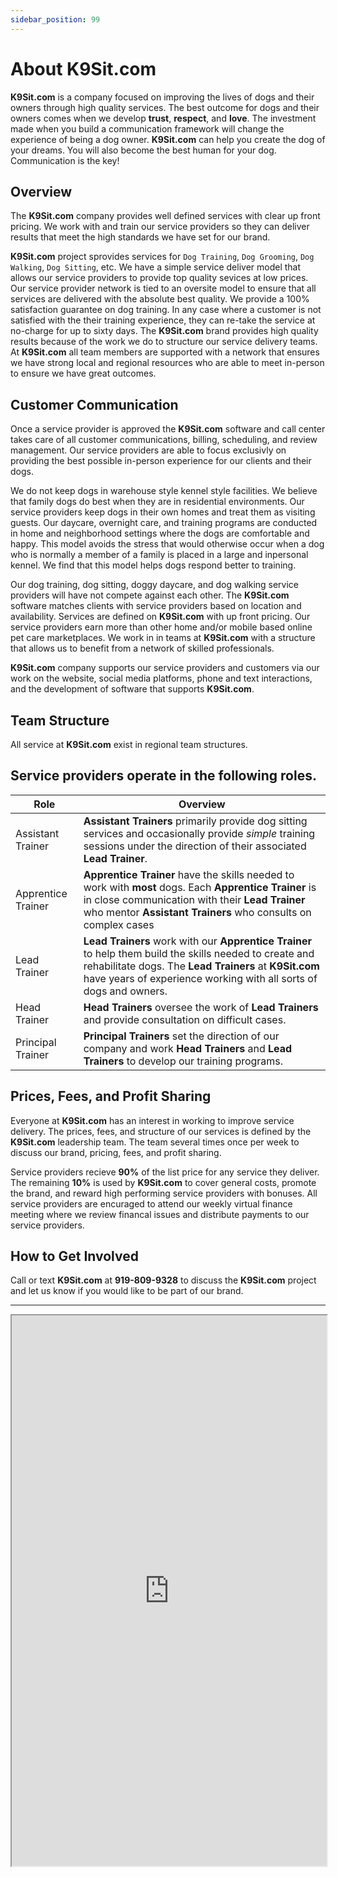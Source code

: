 ```yaml
---
sidebar_position: 99
---
```

# About K9Sit.com
**K9Sit.com** is a company focused on improving the lives of dogs and
their owners through high quality services. The best outcome for dogs and their
owners comes when we develop **trust**, **respect**, and **love**. The
investment made when you build a communication framework will change the
experience of being a dog owner. **K9Sit.com** can help you create the dog of
your dreams. You will also become the best human for your dog. Communication is
the key!

## Overview
The **K9Sit.com** company provides well defined services with clear up front
pricing. We work with and train our service providers so they can deliver
results that meet the high standards we have set for our brand.

**K9Sit.com** project sprovides services for `Dog Training`, `Dog Grooming`,
`Dog Walking`, `Dog Sitting`, etc. We have a simple service deliver model that
allows our service providers to provide top quality sevices at low prices. Our
service provider network is tied to an oversite model to ensure that all
services are delivered with the absolute best quality. We provide a 100%
satisfaction guarantee on dog training. In any case where a customer is not
satisfied with the their training experience, they can re-take the service at
no-charge for up to sixty days. The **K9Sit.com** brand provides high quality
results because of the work we do to structure our service delivery teams. At
**K9Sit.com** all team members are supported with a network that ensures we
have strong local and regional resources who are able to meet in-person to
ensure we have great outcomes.

## Customer Communication
Once a service provider is approved the **K9Sit.com** software and call center
takes care of all customer communications, billing, scheduling, and review
management. Our service providers are able to focus exclusivly on providing the
best possible in-person experience for our clients and their dogs.

We do not keep dogs in warehouse style kennel style facilities. We believe that
family dogs do best when they are in residential environments. Our service
providers keep dogs in their own homes and treat them as visiting guests. Our
daycare, overnight care, and training programs are conducted in home and
neighborhood settings where the dogs are comfortable and happy. This model
avoids the stress that would otherwise occur when a dog who is normally a
member of a family is placed in a large and inpersonal kennel. We find that
this model helps dogs respond better to training.

Our dog training, dog sitting, doggy daycare, and dog walking service providers
will have not compete against each other. The **K9Sit.com** software matches
clients with service providers based on location and availability. Services are
defined on **K9Sit.com** with up front pricing. Our service providers earn more
than other home and/or mobile based online pet care marketplaces. We work in 
in teams at **K9Sit.com** with a structure that allows us to benefit from a
network of skilled professionals.

**K9Sit.com** company supports our service providers and customers via our work
on the website, social media platforms, phone and text interactions, and the
development of software that supports **K9Sit.com**.

## Team Structure
All service at **K9Sit.com** exist in regional team structures.

## Service providers operate in the following roles.
| Role                    | Overview                                                                                                                                                                                                                                    |
| ----------------------- | ------------------------------------------------------------------------------------------------------------------------------------------------------------------------------------------------------------------------------------------- |
| Assistant Trainer       | **Assistant Trainers** primarily provide dog sitting services and occasionally provide _simple_ training sessions under the direction of their associated **Lead Trainer**.                                                                 |
| Apprentice Trainer      | **Apprentice Trainer** have the skills needed to work with **most** dogs. Each **Apprentice Trainer** is in close communication with their **Lead Trainer** who mentor **Assistant Trainers** who consults on complex cases                 |
| Lead Trainer            | **Lead Trainers** work with our **Apprentice Trainer** to help them build the skills needed to create and rehabilitate dogs. The **Lead Trainers** at **K9Sit.com** have years of experience working with all sorts of dogs and owners.     |
| Head Trainer            | **Head Trainers** oversee the work of **Lead Trainers** and provide consultation on difficult cases.                                                                                                                                        |
| Principal Trainer       | **Principal Trainers** set the direction of our company and work **Head Trainers** and **Lead Trainers** to develop our training programs.                                                                                                  |

## Prices, Fees, and Profit Sharing
Everyone at **K9Sit.com** has an interest in working to improve service
delivery. The prices, fees, and structure of our services is defined by the
**K9Sit.com** leadership team. The team several times once per week to discuss
our brand, pricing, fees, and profit sharing.

Service providers recieve **90%** of the list price for any service they deliver.
The remaining **10%** is used by **K9Sit.com** to cover general costs, promote
the brand, and reward high performing service providers with bonuses. All
service providers are encuraged to attend our weekly virtual finance meeting
where we review financal issues and distribute payments to our service
providers.

## How to Get Involved
Call or text **K9Sit.com** at **919-809-9328** to discuss the **K9Sit.com**
project and let us know if you would like to be part of our brand.

<hr/>

<iframe
allowfullscreen 
height="881"
src="https://www.youtube.com/embed/PSssQlA0_wA?rel=0"
title="Rainy days with Tig"
width="100%"
/>

